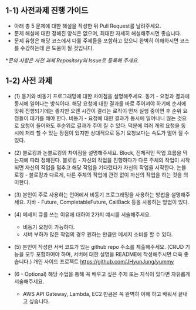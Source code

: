 ## 1-1) 사전과제 진행 가이드

- 아래 총 5 문제에 대한 해설을 작성한 뒤 Pull Request를 날려주세요.
- 문제 해설에 대한 정해진 양식은 없으며, 최대한 자세히 해설해주시면 좋습니다.
- 문제 유형은 해당 코스에서 다룰 주제들을 포함하고 있으니 완벽히 이해하시면 코스를 수강하는데 큰 도움이 될 것입니다.

**문의 사항은 사전 과제 Repository의 Issue로 등록해 주세요.*
  


## 1-2) 사전 과제

- (1) 동기와 비동기 프로그래밍에 대한 차이점을 설명해주세요.
    동기 - 요청과 결과에 동시에 일어나는 방식이다. 해당 요청에 대한 결과를 바로 주어져야 하기에 순서에 맞춰 진행되기에는 좋지만
    오랜 시간이 걸리는 로직이 먼저 실행 중이면 후 순위 요청들이 대기를 해야 한다.
    비동기 - 요청에 대한 결과가 동시에 일어나니 않는 것으로 요청이 들어와도 후순위로 결과가 주어 질 수 있다.
    덕분에 여러 개의 요청을 동시에 처리 할 수 있는 장점이 있지만 상대적으로 동기 요청보다는 속도가 떨어 질 수 있다. 

- (2) 블로킹과 논블로킹의 차이점을 설명해주세요.
    Block, 전체적인 작업 흐름을 막는지에 따라 정해진다.
    블로킹 - 자신의 작업을 진행하다가 다른 주체의 작업이 시작되면 자신의 작업을 멈추고 해당 작업을 기다렸다가 자신의 작업을 시작한다.
    논블로킹 - 블로킹과 다르게, 다른 주체의 작업에 관련 없이 자신의 작업을 하는 것을 의미한다.
- (3) 본인이 주로 사용하는 언어에서 비동기 프로그래밍을 사용하는 방법을 설명해주세요.
   자바 - Future, CompletableFuture, CallBack 등을 사용하는 방법이 있다.
     
- (4) 메세지 큐를 쓰는 이유에 대하여 2가지 예시를 서술해주세요.
   - 비동기 요청이 가능하다.
   - 서버 부하가 많은 작업의 경우 원하는 만큼만 메세지 소비를 할 수 있다.
    
- (5) 본인이 작성한 서버 코드가 있는 github repo 주소를 제출해주세요. (CRUD 기능을 모두 포함하여야 하며, 서버에 대한 설명을 README에 작성해주시면 더욱 좋습니다.) 
   개인 사이드 프로젝트
   https://github.com/JHyunJung/yummy
    
- (6 - Optional) 해당 수업을 통해 꼭 배우고 싶은 주제 또는 지식이 있다면 자유롭게 서술해주세요.
   - AWS API Gateway, Lambda, EC2 만큼은 꼭 완벽히 이해 하고 배워서 끝내고 싶습니다.
